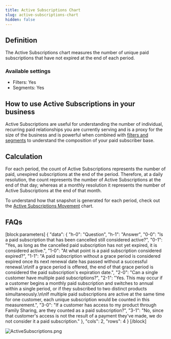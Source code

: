 ```yaml
---
title: Active Subscriptions Chart
slug: active-subscriptions-chart
hidden: false
---
```

## Definition
The Active Subscriptions chart measures the number of unique paid subscriptions that have not expired at the end of each period.

### Available settings

* Filters: Yes
* Segments: Yes

## How to use Active Subscriptions in your business
Active Subscriptions are useful for understanding the number of individual, recurring paid relationships you are currently serving and is a proxy for the size of the business and is powerful when combined with [filters and segments](doc:charts#section-filters-and-segments) to understand the composition of your paid subscriber base.

## Calculation
For each period, the count of Active Subscriptions represents the number of paid, unexpired subscriptions at the end of the period. Therefore, at a daily resolution, the count represents the number of Active Subscriptions at the end of that day; whereas at a monthly resolution it represents the number of Active Subscriptions at the end of that month.

To understand how that snapshot is generated for each period, check out the [Active Subscriptions Movement](doc:active-subscriptions-movement-chart) chart. 

## FAQs
[block:parameters]
{
  "data": {
    "h-0": "Question",
    "h-1": "Answer",
    "0-0": "Is a paid subscription that has been cancelled still considered active?",
    "0-1": "Yes, as long as the cancelled paid subscription has not yet expired, it is considered active.",
    "1-0": "At what point is a paid subscription considered expired?",
    "1-1": "A paid subscription without a grace period is considered expired once its next renewal date has passed without a successful renewal.\n\nIf a grace period is offered, the end of that grace period is considered the paid subscription's expiration date.",
    "2-0": "Can a single customer have multiple paid subscriptions?",
    "2-1": "Yes. This may occur if a customer begins a monthly paid subscription and switches to annual within a single period, or if they subscribed to two distinct products simultaneously.\n\nIf multiple paid subscriptions are active at the same time for one customer, each unique subscription would be counted in this measurement.",
    "3-0": "If a customer has access to my product through Family Sharing, are they counted as a paid subscription?",
    "3-1": "No, since that customer's access is not the result of a payment they've made, we do not consider it a paid subscription."
  },
  "cols": 2,
  "rows": 4
}
[/block]

![](https://files.readme.io/dcd9e6a-ActiveSubscriptions.png "ActiveSubscriptions.png")